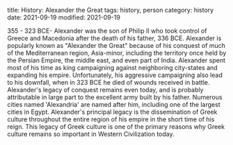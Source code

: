 title: History: Alexander the Great
tags: history, person
category: history
date: 2021-09-19
modified: 2021-09-19


355 - 323 BCE-
Alexander was the son of
Philip II who took control of Greece and Macedonia after the death of
his father, 336 BCE.
 Alexander is popularly known as
"Alexander the Great" because of his conquest of much of
the Mediterranean region, Asia-minor, including the territory once held
by the Persian Empire, the middle east, and even part of India.
Alexander spent most of his time as king campaigning against neighboring
city-states and expanding his empire. Unfortunately, his aggressive
campaigning also lead to his downfall, when in 323 BCE
 he died
of wounds received in battle. Alexander's legacy of conquest remains
even today, and is probably attributable in large part to the
excellent army built by his father. Numerous cities named
'Alexandria' are named after him, including one of the largest cities
in Egypt. Alexander's principal legacy is the dissemination of Greek
culture throughout the entire region of his empire in the short time of
his reign. This legacy of Greek culture is one of the primary reasons
why Greek culture remains so important in Western Civilization today.




